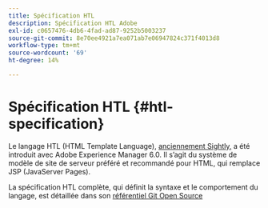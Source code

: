 ```yaml
---
title: Spécification HTL
description: Spécification HTL Adobe
exl-id: c0657476-4db6-4fad-ad87-9252b5003237
source-git-commit: 8e70ee4921a7ea071ab7e06947824c371f4013d8
workflow-type: tm+mt
source-wordcount: '69'
ht-degree: 14%

---
```


# Spécification HTL {#htl-specification}

Le langage HTL (HTML Template Language), [anciennement Sightly,](update.md) a été introduit avec Adobe Experience Manager 6.0. Il s’agit du système de modèle de site de serveur préféré et recommandé pour HTML, qui remplace JSP (JavaServer Pages).

La spécification HTL complète, qui définit la syntaxe et le comportement du langage, est détaillée dans son [référentiel Git Open Source](https://github.com/adobe/htl-spec)
